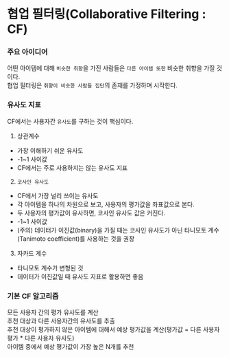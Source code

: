 # 협업 필터링(Collaborative Filtering : CF)

### 주요 아이디어
어떤 아이템에 대해 ```비슷한 취향```을 가진 사람들은 ```다른 아이템 또한``` 비슷한 취향을 가질 것이다.  
협업 필터링은 ```취향이 비슷한 사람들 집단```의 존재를 가정하며 시작한다. 

### 유사도 지표
CF에서는 사용자간 ```유사도```를 구하는 것이 핵심이다. 
1. 상관계수
- 가장 이해하기 쉬운 유사도
- -1~1 사이값  
- CF에서는 주로 사용하지는 않는 유사도 지표    

2. ```코사인 유사도```
- CF에서 가장 널리 쓰이는 유사도
- 각 아이템을 하나의 차원으로 보고, 사용자의 평가값을 좌표값으로 본다. 
- 두 사용자의 평가값이 유사하면, 코사인 유사도 값은 커진다. 
- -1~1 사이값
- (주의) 데이터가 이진값(binary)을 가질 때는 코사인 유사도가 아닌 타니모토 계수(Tanimoto coefficient)를 사용하는 것을 권장  

3. 자카드 계수
- 타니모토 계수가 변형된 것
- 데이터가 이진값일 때 유사도 지표로 활용하면 좋음    

### 기본 CF 알고리즘
모든 사용자 간의 평가 유사도를 계산  
추천 대상과 다른 사용자간의 유사도를 추출  
추천 대상이 평가하지 않은 아이템에 대해서 예상 평가값을 계산(평가값 = 다른 사용자 평가 * 다른 사용자 유사도)  
아이템 중에서 예상 평가값이 가장 높은 N개를 추천  




